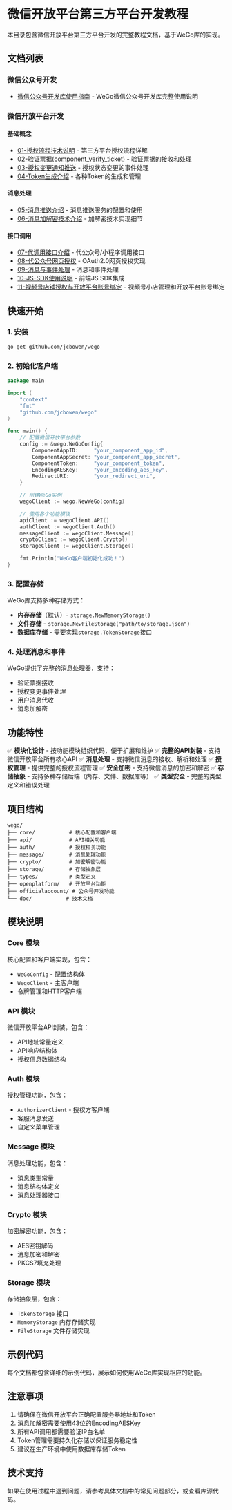 # 微信开放平台第三方平台开发教程

本目录包含微信开放平台第三方平台开发的完整教程文档，基于WeGo库的实现。

## 文档列表

### 微信公众号开发
- [微信公众号开发库使用指南](./officialaccount/README.md) - WeGo微信公众号开发库完整使用说明

### 微信开放平台开发
#### 基础概念
- [01-授权流程技术说明](./openplatform/01-授权流程技术说明.md) - 第三方平台授权流程详解
- [02-验证票据(component_verify_ticket)](./openplatform/02-验证票据.md) - 验证票据的接收和处理
- [03-授权变更通知推送](./openplatform/03-授权变更通知推送.md) - 授权状态变更的事件处理
- [04-Token生成介绍](./openplatform/04-Token生成介绍.md) - 各种Token的生成和管理

#### 消息处理
- [05-消息推送介绍](./openplatform/05-消息推送介绍.md) - 消息推送服务的配置和使用
- [06-消息加解密技术介绍](./openplatform/06-消息加解密技术介绍.md) - 加解密技术实现细节

#### 接口调用
- [07-代调用接口介绍](./openplatform/07-代调用接口介绍.md) - 代公众号/小程序调用接口
- [08-代公众号网页授权](./openplatform/08-代公众号网页授权.md) - OAuth2.0网页授权实现
- [09-消息与事件处理](./openplatform/09-消息与事件处理.md) - 消息和事件处理
- [10-JS-SDK使用说明](./openplatform/10-JS-SDK使用说明.md) - 前端JS SDK集成
- [11-视频号店铺授权与开放平台账号绑定](./openplatform/11-视频号店铺授权与开放平台账号绑定.md) - 视频号小店管理和开放平台账号绑定

## 快速开始

### 1. 安装

```bash
go get github.com/jcbowen/wego
```

### 2. 初始化客户端

```go
package main

import (
    "context"
    "fmt"
    "github.com/jcbowen/wego"
)

func main() {
    // 配置微信开放平台参数
    config := &wego.WeGoConfig{
        ComponentAppID:     "your_component_app_id",
        ComponentAppSecret: "your_component_app_secret",
        ComponentToken:     "your_component_token",
        EncodingAESKey:     "your_encoding_aes_key",
        RedirectURI:        "your_redirect_uri",
    }

    // 创建WeGo实例
    wegoClient := wego.NewWeGo(config)

    // 使用各个功能模块
    apiClient := wegoClient.API()
    authClient := wegoClient.Auth()
    messageClient := wegoClient.Message()
    cryptoClient := wegoClient.Crypto()
    storageClient := wegoClient.Storage()

    fmt.Println("WeGo客户端初始化成功！")
}
```

### 3. 配置存储

WeGo库支持多种存储方式：
- **内存存储**（默认）- `storage.NewMemoryStorage()`
- **文件存储** - `storage.NewFileStorage("path/to/storage.json")`
- **数据库存储** - 需要实现`storage.TokenStorage`接口

### 4. 处理消息和事件

WeGo提供了完整的消息处理器，支持：
- 验证票据接收
- 授权变更事件处理  
- 用户消息代收
- 消息加解密

## 功能特性

✅ **模块化设计** - 按功能模块组织代码，便于扩展和维护
✅ **完整的API封装** - 支持微信开放平台所有核心API
✅ **消息处理** - 支持微信消息的接收、解析和处理
✅ **授权管理** - 提供完整的授权流程管理
✅ **安全加密** - 支持微信消息的加密和解密
✅ **存储抽象** - 支持多种存储后端（内存、文件、数据库等）
✅ **类型安全** - 完整的类型定义和错误处理

## 项目结构

```
wego/
├── core/           # 核心配置和客户端
├── api/            # API相关功能
├── auth/           # 授权相关功能
├── message/        # 消息处理功能
├── crypto/         # 加密解密功能
├── storage/        # 存储抽象层
├── types/          # 类型定义
├── openplatform/   # 开放平台功能
├── officialaccount/ # 公众号开发功能
└── doc/           # 技术文档
```

## 模块说明

### Core 模块
核心配置和客户端实现，包含：
- `WeGoConfig` - 配置结构体
- `WegoClient` - 主客户端
- 令牌管理和HTTP客户端

### API 模块
微信开放平台API封装，包含：
- API地址常量定义
- API响应结构体
- 授权信息数据结构

### Auth 模块
授权管理功能，包含：
- `AuthorizerClient` - 授权方客户端
- 客服消息发送
- 自定义菜单管理

### Message 模块
消息处理功能，包含：
- 消息类型常量
- 消息结构体定义
- 消息处理器接口

### Crypto 模块
加密解密功能，包含：
- AES密钥解码
- 消息加密和解密
- PKCS7填充处理

### Storage 模块
存储抽象层，包含：
- `TokenStorage` 接口
- `MemoryStorage` 内存存储实现
- `FileStorage` 文件存储实现

## 示例代码

每个文档都包含详细的示例代码，展示如何使用WeGo库实现相应的功能。

## 注意事项

1. 请确保在微信开放平台正确配置服务器地址和Token
2. 消息加解密需要使用43位的EncodingAESKey
3. 所有API调用都需要验证IP白名单
4. Token管理需要持久化存储以保证服务稳定性
5. 建议在生产环境中使用数据库存储Token

## 技术支持

如果在使用过程中遇到问题，请参考具体文档中的常见问题部分，或查看库源代码。